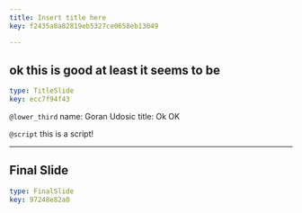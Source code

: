 ```yaml
---
title: Insert title here
key: f2435a8a82819eb5327ce0658eb13049

---
```

## ok this is good at least it seems to be

```yaml
type: TitleSlide
key: ecc7f94f43
```





`@lower_third`
name: Goran Udosic
title: Ok OK

`@script`
this is a script!



---
## Final Slide

```yaml
type: FinalSlide
key: 97248e82a0
```








